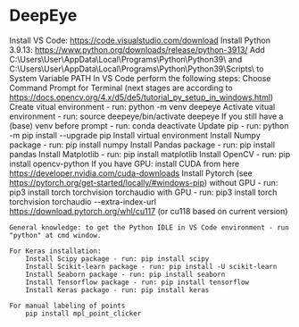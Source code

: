 # DeepEye

Install VS Code: https://code.visualstudio.com/download
Install Python 3.9.13: https://www.python.org/downloads/release/python-3913/
Add C:\Users\User\AppData\Local\Programs\Python\Python39\ and C:\Users\User\AppData\Local\Programs\Python\Python39\Scripts\ to System Variable PATH
In VS Code perform the following steps:
	Choose Command Prompt for Terminal (next stages are according to https://docs.opencv.org/4.x/d5/de5/tutorial_py_setup_in_windows.html)
	Create vitual environment - run: python -m venv deepeye 
	Activate vitual environment - run: source deepeye/bin/activate deepeye
	If you still have a (base) venv before prompt - run: conda deactivate
	Update pip - run: python -m pip install --upgrade pip
 	Install virtual environment
	Install Numpy package - run: pip install numpy
	Install Pandas package - run: pip install pandas
	Install Matplotlib - run: pip install matplotlib 
	Install OpenCV - run: pip install opencv-python
	If you have GPU: install CUDA from here
	https://developer.nvidia.com/cuda-downloads
	Install Pytorch (see https://pytorch.org/get-started/locally/#windows-pip) 
	without GPU - run: pip3 install torch torchvision torchaudio
	with GPU - run: pip3 install torch torchvision torchaudio --extra-index-url https://download.pytorch.org/whl/cu117 (or cu118 based on current version)

	General knowledge: to get the Python IDLE in VS Code environment - run "python" at cmd window.
	
	For Keras installation:
		Install Scipy package - run: pip install scipy
		Install Scikit-learn package - run: pip install -U scikit-learn
		Install Seaborn package - run: pip install seaborn
		Install Tensorflow package - run: pip install tensorflow
		Install Keras package - run: pip install keras
		
	For manual labeling of points
		pip install mpl_point_clicker
